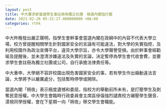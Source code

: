 ```yaml
---
layout: post
title: 中大要求新當選學生會註冊為獨立社團　候選內閣指打壓
date: 2021-02-26 05:31:27.000000000 +08:00
categories: rthk
---
```


中大昨晚發出嚴正聲明，指學生會幹事會當選內閣在政綱中的內容不代表大學立場，校方曾提醒相關學生針對國家安全的言論有可能違法，對大學的失實指控，及利用校園作為政治宣傳平台，違背大學宗旨，亦令大學聲譽受損。由於幹事會經勸喻及提醒後，並未澄清涉嫌違法及失實的言論，決定暫停為學生會代收會費，並要求學生會註冊為獨立社團或公司，自行承擔法律責任等。

中大重申，大學絕不容許校園出現危害國家安全的事，若有學生作出煽動違法言論，大學將予以嚴厲處分，包括暫時停學或開除。

當選內閣「朔夜」表示極度遺憾和委屈，指校方的舉動前所未有，是打壓學生及剝奪民意授權。中大學生會臨時行政委員會主席區倬僖強烈譴責校方碾壓學生聲音、漠視同學授權，會在下星期一向「朔夜」移交學生會職能。

